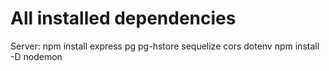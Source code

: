 # All installed dependencies

Server:
npm install express pg pg-hstore sequelize cors dotenv
npm install -D nodemon
